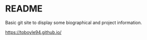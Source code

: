 # README
Basic git site to display some biographical and project information.

https://toboyle94.github.io/
